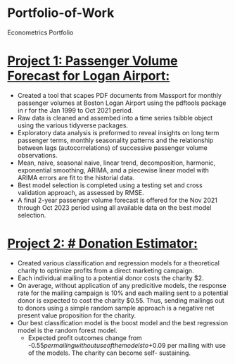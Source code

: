 # Portfolio-of-Work
Econometrics Portfolio

# [Project 1: Passenger Volume Forecast for Logan Airport:](https://github.com/ross-walendziak/Passenger-Forecast)
* Created a tool that scapes PDF documents from Massport for monthly passenger volumes at Boston Logan Airport using the pdftools package in r for the Jan 1999 to Oct 2021 period.
* Raw data is cleaned and assembed into a time series tsibble object using the various tidyverse packages.
* Exploratory data analysis is preformed to reveal insights on long term passenger terms, monthly seasonality patterns and the relationship between lags (autocorrelations) of successive passenger volume observations.
* Mean, naive, seasonal naive, linear trend, decomposition, harmonic, exponential smoothing, ARIMA, and a piecewise linear model with ARIMA errors are fit to the historial data.
* Best model selection is completed using a testing set and cross validation approach, as assessed by RMSE.
* A final 2-year passenger volume forecast is offered for the Nov 2021 through Oct 2023 period using all available data on the best model selection.

# [Project 2: # Donation Estimator:](https://github.com/ross-walendziak/Clarity-in-Charity)
* Created various classification and regression models for a theoretical charity to optimize profits from a direct marketing campaign.
* Each individual mailing to a potential donor costs the charity $2.
* On average, without application of any predicitive models, the response rate for the mailing campaign is 10% and each mailing sent to a potential donor is expected     to cost the charity $0.55. Thus, sending mailings out to donors using a simple random sample approach is a negative net present value proposition for the charity.
* Our best classification model is the boost model and the best regression model is the random forest model.  
  * Expected profit outcomes change from -$0.55 per mailing without use of the models to +$0.09 per mailing with use of the models. The charity can become self-           sustaining.

